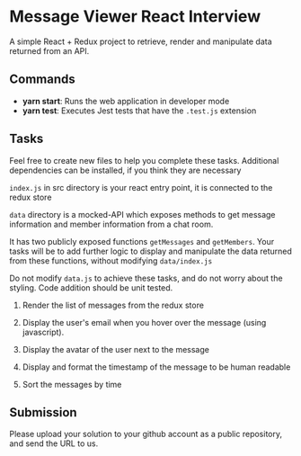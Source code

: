 # Message Viewer React Interview

A simple React + Redux project to retrieve, render and manipulate data returned from an API.

## Commands

- **yarn start**: Runs the web application in developer mode
- **yarn test**: Executes Jest tests that have the `.test.js` extension

## Tasks

Feel free to create new files to help you complete these tasks. Additional dependencies can be installed, if you think they are necessary

`index.js` in src directory is your react entry point, it is connected to the redux store

`data` directory is a mocked-API which exposes methods to get message information and member information from a chat room.

It has two publicly exposed functions `getMessages` and `getMembers`. Your tasks will be to add further logic to display and manipulate the data returned from these functions, without modifying `data/index.js`

Do not modify `data.js` to achieve these tasks, and do not worry about the styling. Code addition should be unit tested.

1. Render the list of messages from the redux store

2. Display the user's email when you hover over the message (using javascript).

3. Display the avatar of the user next to the message

4. Display and format the timestamp of the message to be human readable

5. Sort the messages by time

## Submission

Please upload your solution to your github account as a public repository, and send the URL to us.
